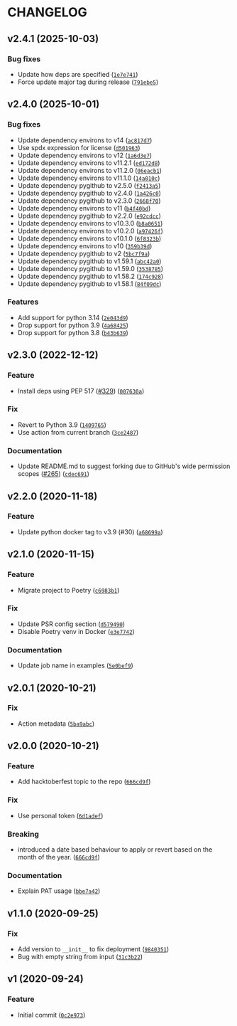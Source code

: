 # CHANGELOG

## v2.4.1 (2025-10-03)

### Bug fixes

- Update how deps are specified ([`1e7e741`](https://github.com/browniebroke/hacktoberfest-labeler-action/commit/1e7e7417d7fbccb6a9120a00226d725c48173633))
- Force update major tag during release ([`791ebe5`](https://github.com/browniebroke/hacktoberfest-labeler-action/commit/791ebe5a377d5235cb1621823038129031cbacf2))

## v2.4.0 (2025-10-01)

### Bug fixes

- Update dependency environs to v14 ([`ac817d7`](https://github.com/browniebroke/hacktoberfest-labeler-action/commit/ac817d7ff60d2a66999aca1fca137891cee31f67))
- Use spdx expression for license ([`d501963`](https://github.com/browniebroke/hacktoberfest-labeler-action/commit/d501963ce169e3f1f8e8145e1b1f0e20b70e2a25))
- Update dependency environs to v12 ([`1a6d3e7`](https://github.com/browniebroke/hacktoberfest-labeler-action/commit/1a6d3e786a4dcdaaea56b6a6eef4d557c81fa859))
- Update dependency environs to v11.2.1 ([`ed172d8`](https://github.com/browniebroke/hacktoberfest-labeler-action/commit/ed172d8f870a93d0b84947138cb09d24c4e8a5ae))
- Update dependency environs to v11.2.0 ([`06eacb1`](https://github.com/browniebroke/hacktoberfest-labeler-action/commit/06eacb1c59768f2d2a1910a62718dcf027cf9427))
- Update dependency environs to v11.1.0 ([`14a010c`](https://github.com/browniebroke/hacktoberfest-labeler-action/commit/14a010c24cce338484589bc2fa6a6f6d56cab88c))
- Update dependency pygithub to v2.5.0 ([`f2413a5`](https://github.com/browniebroke/hacktoberfest-labeler-action/commit/f2413a53f688b689aa71ae267f14393f27b62031))
- Update dependency pygithub to v2.4.0 ([`1a426c0`](https://github.com/browniebroke/hacktoberfest-labeler-action/commit/1a426c010e2f9817955d55ef4af1e0abf82ad4f2))
- Update dependency pygithub to v2.3.0 ([`2668f70`](https://github.com/browniebroke/hacktoberfest-labeler-action/commit/2668f70ca9e870fd00ce5ac7b87e5783943fc8f0))
- Update dependency environs to v11 ([`b4f40bd`](https://github.com/browniebroke/hacktoberfest-labeler-action/commit/b4f40bda9866cdad630c87af4f65aab0f3dd1895))
- Update dependency pygithub to v2.2.0 ([`e92cdcc`](https://github.com/browniebroke/hacktoberfest-labeler-action/commit/e92cdcc6f8fae86bbfc90e42d741cd3889142f16))
- Update dependency environs to v10.3.0 ([`b8a0651`](https://github.com/browniebroke/hacktoberfest-labeler-action/commit/b8a0651b7ab2acb52cb6c7865ea3bef055cfde64))
- Update dependency environs to v10.2.0 ([`a97426f`](https://github.com/browniebroke/hacktoberfest-labeler-action/commit/a97426f03be22a2e2a807b4490ea3f42e8c21b9a))
- Update dependency environs to v10.1.0 ([`6f8323b`](https://github.com/browniebroke/hacktoberfest-labeler-action/commit/6f8323b581d8681db08b412b038ae0b2f9dc7fc1))
- Update dependency environs to v10 ([`359b39d`](https://github.com/browniebroke/hacktoberfest-labeler-action/commit/359b39d2f1b61e1b52c7df5cc6ef50f2c44b458a))
- Update dependency pygithub to v2 ([`5bc7f9a`](https://github.com/browniebroke/hacktoberfest-labeler-action/commit/5bc7f9a5769c6c7d6dc66e127dd9807e52690f2f))
- Update dependency pygithub to v1.59.1 ([`abc42a0`](https://github.com/browniebroke/hacktoberfest-labeler-action/commit/abc42a0ba1718bfa9bfb9e55b2e99c969a275359))
- Update dependency pygithub to v1.59.0 ([`3538785`](https://github.com/browniebroke/hacktoberfest-labeler-action/commit/3538785b4d957be0f86dc779d1e845fc9fd8f794))
- Update dependency pygithub to v1.58.2 ([`174c928`](https://github.com/browniebroke/hacktoberfest-labeler-action/commit/174c92804b644e6d6a6aba93c87046a7d9f3030f))
- Update dependency pygithub to v1.58.1 ([`84f09dc`](https://github.com/browniebroke/hacktoberfest-labeler-action/commit/84f09dc3453a5fadf71a4c0130080f2e8053d871))

### Features

- Add support for python 3.14 ([`2e043d9`](https://github.com/browniebroke/hacktoberfest-labeler-action/commit/2e043d9ebe061cbd567b3e11e4809a4ec404a624))
- Drop support for python 3.9 ([`4a68425`](https://github.com/browniebroke/hacktoberfest-labeler-action/commit/4a68425553315c0c561a00e494c8088a4d27a2a6))
- Drop support for python 3.8 ([`b43b639`](https://github.com/browniebroke/hacktoberfest-labeler-action/commit/b43b6395e94c5df82ab203192902c9bde24fd061))

## v2.3.0 (2022-12-12)

### Feature

- Install deps using PEP 517 ([#329](https://github.com/browniebroke/hacktoberfest-labeler-action/issues/329)) ([`007630a`](https://github.com/browniebroke/hacktoberfest-labeler-action/commit/007630abc8953a408822be2c3dd36b8f1cd01dc2))

### Fix

- Revert to Python 3.9 ([`1409765`](https://github.com/browniebroke/hacktoberfest-labeler-action/commit/1409765bb807e2a02e511815d538910c6e6dd222))
- Use action from current branch ([`3ce2487`](https://github.com/browniebroke/hacktoberfest-labeler-action/commit/3ce2487dd0aaccdc30bd39fe2b433059e449349b))

### Documentation

- Update README.md to suggest forking due to GitHub's wide permission scopes ([#265](https://github.com/browniebroke/hacktoberfest-labeler-action/issues/265)) ([`cdec691`](https://github.com/browniebroke/hacktoberfest-labeler-action/commit/cdec69185fc02b23e5d5df75893494d35077a29d))

## v2.2.0 (2020-11-18)

### Feature

- Update python docker tag to v3.9 (#30) ([`a68699a`](https://github.com/browniebroke/hacktoberfest-labeler-action/commit/a68699a9059d005e1b34dbf4e6e4784329b7b091))

## v2.1.0 (2020-11-15)

### Feature

- Migrate project to Poetry ([`c6983b1`](https://github.com/browniebroke/hacktoberfest-labeler-action/commit/c6983b1b2045cf19aabf0a47c385cbef9e55eb3f))

### Fix

- Update PSR config section ([`d579490`](https://github.com/browniebroke/hacktoberfest-labeler-action/commit/d5794900a4baf8a5d96a67ecb2cd7e0135c64c23))
- Disable Poetry venv in Docker ([`e3e7742`](https://github.com/browniebroke/hacktoberfest-labeler-action/commit/e3e774253a3b7132de018428c20d3abbe7176cd8))

### Documentation

- Update job name in examples ([`5e0bef9`](https://github.com/browniebroke/hacktoberfest-labeler-action/commit/5e0bef97e9215f0cd073fc80ba515c9650399100))

## v2.0.1 (2020-10-21)

### Fix

- Action metadata ([`5ba9abc`](https://github.com/browniebroke/hacktoberfest-labeler-action/commit/5ba9abcd67b664b3344296f49127059a0275d98e))

## v2.0.0 (2020-10-21)

### Feature

- Add hacktoberfest topic to the repo ([`666cd9f`](https://github.com/browniebroke/hacktoberfest-labeler-action/commit/666cd9faf9afb208f229b25ef3b999360d1bf6d5))

### Fix

- Use personal token ([`6d1adef`](https://github.com/browniebroke/hacktoberfest-labeler-action/commit/6d1adef42353c74bce9e86cc2dcd2464f527aa3b))

### Breaking

- introduced a date based behaviour to apply or revert based on the month of the year. ([`666cd9f`](https://github.com/browniebroke/hacktoberfest-labeler-action/commit/666cd9faf9afb208f229b25ef3b999360d1bf6d5))

### Documentation

- Explain PAT usage ([`bbe7a42`](https://github.com/browniebroke/hacktoberfest-labeler-action/commit/bbe7a426f48e2eeb05e050a75f8c32dd387032bc))

## v1.1.0 (2020-09-25)

### Fix

- Add version to `__init__` to fix deployment ([`9840351`](https://github.com/browniebroke/hacktoberfest-labeler-action/commit/984035145b8bea9e14fbd3036820a4eb57d119cf))
- Bug with empty string from input ([`31c3b22`](https://github.com/browniebroke/hacktoberfest-labeler-action/commit/31c3b22fe60b6e23c632a5f282d0b5289b6f208c))

## v1 (2020-09-24)

### Feature

- Initial commit ([`0c2e973`](https://github.com/browniebroke/hacktoberfest-labeler-action/commit/0c2e973a28cc6a0a357ce4107215bbad3c3c8e61))
